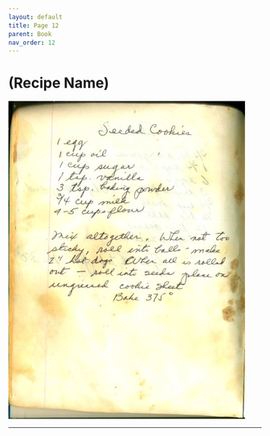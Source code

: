 ```yaml
---
layout: default
title: Page 12
parent: Book
nav_order: 12
---
```


# (Recipe Name)
![Recipe Image](/recipe-images/pages/page-12.jpg)

---
